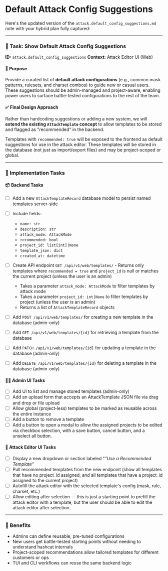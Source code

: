 # Default Attack Config Suggestions

Here's the updated version of the `attack.default_config_suggestions.md` note with your hybrid plan fully captured:

---

### 🧠 Task: Show Default Attack Config Suggestions

**ID:** `attack.default_config_suggestions`
**Context:** Attack Editor UI (Web)

#### 🧭 Purpose

Provide a curated list of **default attack configurations** (e.g., common mask patterns, rulesets, and charset combos) to guide new or casual users. These suggestions should be admin-managed and project-aware, enabling power users to surface battle-tested configurations to the rest of the team.

#### ✅ Final Design Approach

Rather than hardcoding suggestions or adding a new system, we will **extend the existing `AttackTemplate` concept** to allow templates to be stored and flagged as "recommended" in the backend.

Templates with `recommended: true` will be exposed to the frontend as default suggestions for use in the attack editor. These templates will be stored in the database (not just as import/export files) and may be project-scoped or global.

---

### 🔧 Implementation Tasks

#### 📦 Backend Tasks

- [ ] Add a new `AttackTemplateRecord` database model to persist named templates server-side
- [ ] Include fields:
  - `name: str`
  - `description: str`
  - `attack_mode: AttackMode`
  - `recommended: bool`
  - `project_id: list[int]|None`
  - `template_json: dict`
  - `created_at: datetime`
- [ ] Create API endpoint `GET /api/v1/web/templates/` - Returns only templates where `recommended = true` and `project_id` is null or matches the current project (unless the user is an admin)

  - Takes a parameter `attack_mode: AttackMode` to filter templates by attack mode
  - Takes a parameter `project_id: int|None` to filter templates by project (unless the user is an admin)
  - Returns a list of `AttackTemplateRecord` objects

- [ ] Add `POST /api/v1/web/templates/` for creating a new template in the database (admin-only)
- [ ] Add `GET /api/v1/web/templates/{id}` for retrieving a template from the database
- [ ] Add `PATCH /api/v1/web/templates/{id}` for updating a template in the database (admin-only)
- [ ] Add `DELETE /api/v1/web/templates/{id}` for deleting a template in the database (admin-only)

#### 🧑‍💼 Admin UI Tasks

- [ ] Add UI to list and manage stored templates (admin-only)
- [ ] Add an upload form that accepts an AttackTemplate JSON file via drag and drop or file upload
- [ ] Allow global (project-less) templates to be marked as reusable across the entire instance
- [ ] Add a button to remove a template
- [ ] Add a button to open a modal to allow the assigned projects to be edited via checkbox selection, with a save button, cancel button, and a unselect all button.

#### 🎨 Attack Editor UI Tasks

- [ ] Display a new dropdown or section labeled "_"Use a Recommended Template"_
- [ ] Pull recommended templates from the new endpoint (show all templates that have no project_id assigned, and all templates that have a project_id assigned to the current project)
- [ ] Autofill the attack editor with the selected template's config (mask, rule, charset, etc.)
- [ ] Allow editing after selection — this is just a starting point to prefill the attack editor with a template, but the user should be able to edit the attack editor after selection.

---

### 🧠 Benefits

- Admins can define reusable, pre-tuned configurations
- New users get battle-tested starting points without needing to understand hashcat internals
- Project-scoped recommendations allow tailored templates for different customers or ops
- TUI and CLI workflows can reuse the same backend logic
